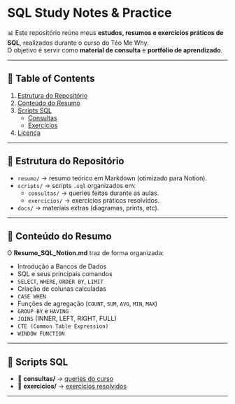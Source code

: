 # SQL Study Notes & Practice

📊 Este repositório reúne meus **estudos, resumos e exercícios práticos de SQL**, realizados durante o curso do Téo Me Why.  
O objetivo é servir como **material de consulta** e **portfólio de aprendizado**.

---

## 📑 Table of Contents

1. [Estrutura do Repositório](#-estrutura-do-repositório)  
2. [Conteúdo do Resumo](#-conteúdo-do-resumo)  
3. [Scripts SQL](#-scripts-sql)  
   - [Consultas](scripts/consultas)  
   - [Exercícios](scripts/exercicios)  
4. [Licença](#-licença)

---

## 📂 Estrutura do Repositório

- `resumo/` → resumo teórico em Markdown (otimizado para Notion).  
- `scripts/` → scripts `.sql` organizados em:  
  - `consultas/` → queries feitas durante as aulas.  
  - `exercicios/` → exercícios práticos resolvidos.  
- `docs/` → materiais extras (diagramas, prints, etc).  

---

## 📖 Conteúdo do Resumo

O **Resumo_SQL_Notion.md** traz de forma organizada:
- Introdução a Bancos de Dados
- SQL e seus principais comandos
- `SELECT`, `WHERE`, `ORDER BY`, `LIMIT`
- Criação de colunas calculadas
- `CASE WHEN`
- Funções de agregação (`COUNT`, `SUM`, `AVG`, `MIN`, `MAX`)
- `GROUP BY` e `HAVING`
- `JOINS` (INNER, LEFT, RIGHT, FULL)
- `CTE (Common Table Expression)`
- `WINDOW FUNCTION`
---

## 📂 Scripts SQL

- 📂 **consultas/** → [queries do curso](scripts/consultas)  
- 📂 **exercicios/** → [exercícios resolvidos](scripts/exercicios)  

---
